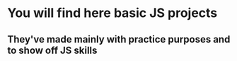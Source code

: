 # You will find here basic JS projects

## They've made mainly with practice purposes and to show off JS skills